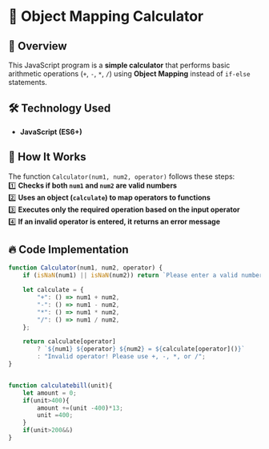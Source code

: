 # 🧮 Object Mapping Calculator  

## 📌 Overview  
This JavaScript program is a **simple calculator** that performs basic arithmetic operations (`+`, `-`, `*`, `/`) using **Object Mapping** instead of `if-else` statements.  

## 🛠️ Technology Used  
- **JavaScript (ES6+)**  

## 🚀 How It Works  
The function `Calculator(num1, num2, operator)` follows these steps:  
1️⃣ **Checks if both `num1` and `num2` are valid numbers**  
2️⃣ **Uses an object (`calculate`) to map operators to functions**  
3️⃣ **Executes only the required operation based on the input operator**  
4️⃣ **If an invalid operator is entered, it returns an error message**  

## 🔥 Code Implementation  
```js
function Calculator(num1, num2, operator) {
    if (isNaN(num1) || isNaN(num2)) return `Please enter a valid number`;

    let calculate = {
        "+": () => num1 + num2,
        "-": () => num1 - num2,
        "*": () => num1 * num2,
        "/": () => num1 / num2,
    };

    return calculate[operator] 
        ? `${num1} ${operator} ${num2} = ${calculate[operator]()}`
        : "Invalid operator! Please use +, -, *, or /";
}


function calculatebill(unit){
    let amount = 0;
    if(unit>400){
        amount +=(unit -400)*13;
        unit =400;
    }
    if(unit>200&&)
}